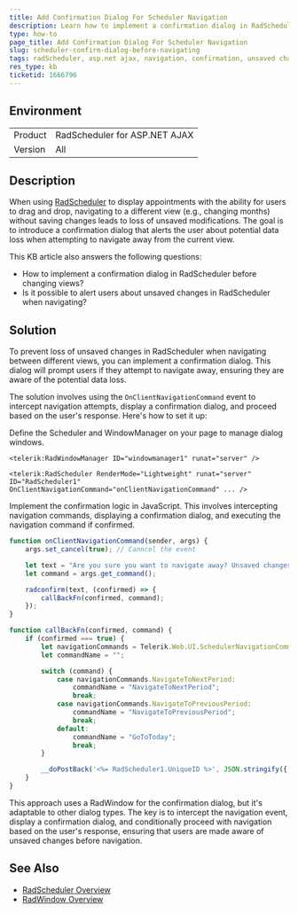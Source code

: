 ```yaml
---
title: Add Confirmation Dialog For Scheduler Navigation
description: Learn how to implement a confirmation dialog in RadScheduler.
type: how-to
page_title: Add Confirmation Dialog For Scheduler Navigation
slug: scheduler-confirm-dialog-before-navigating
tags: radScheduler, asp.net ajax, navigation, confirmation, unsaved changes
res_type: kb
ticketid: 1666796
---
```


## Environment

<table>
<tbody>
<tr>
<td>Product</td>
<td>RadScheduler for ASP.NET AJAX</td>
</tr>
<tr>
<td>Version</td>
<td>All</td>
</tr>
</tbody>
</table>

## Description

When using [RadScheduler](https://docs.telerik.com/devtools/aspnet-ajax/controls/scheduler/overview) to display appointments with the ability for users to drag and drop, navigating to a different view (e.g., changing months) without saving changes leads to loss of unsaved modifications. The goal is to introduce a confirmation dialog that alerts the user about potential data loss when attempting to navigate away from the current view.

This KB article also answers the following questions:

- How to implement a confirmation dialog in RadScheduler before changing views?
- Is it possible to alert users about unsaved changes in RadScheduler when navigating?

## Solution

To prevent loss of unsaved changes in RadScheduler when navigating between different views, you can implement a confirmation dialog. This dialog will prompt users if they attempt to navigate away, ensuring they are aware of the potential data loss.

The solution involves using the `OnClientNavigationCommand` event to intercept navigation attempts, display a confirmation dialog, and proceed based on the user's response. Here's how to set it up:

Define the Scheduler and WindowManager on your page to manage dialog windows.

````ASP.NET
<telerik:RadWindowManager ID="windowmanager1" runat="server" />

<telerik:RadScheduler RenderMode="Lightweight" runat="server" ID="RadScheduler1" OnClientNavigationCommand="onClientNavigationCommand" ... />
````

Implement the confirmation logic in JavaScript. This involves intercepting navigation commands, displaying a confirmation dialog, and executing the navigation command if confirmed.

````JavaScript
function onClientNavigationCommand(sender, args) {
    args.set_cancel(true); // Canncel the event

    let text = "Are you sure you want to navigate away? Unsaved changes will be lost.";
    let command = args.get_command();

    radconfirm(text, (confirmed) => {
        callBackFn(confirmed, command);
    });  
}

function callBackFn(confirmed, command) {
    if (confirmed === true) {
        let navigationCommands = Telerik.Web.UI.SchedulerNavigationCommand;
        let commandName = "";

        switch (command) {
            case navigationCommands.NavigateToNextPeriod:
                commandName = "NavigateToNextPeriod";
                break;
            case navigationCommands.NavigateToPreviousPeriod:
                commandName = "NavigateToPreviousPeriod";
                break;
            default:
                commandName = "GoToToday";
                break;
        }

        __doPostBack('<%= RadScheduler1.UniqueID %>', JSON.stringify({ Command: commandName }));
    }
}
````

This approach uses a RadWindow for the confirmation dialog, but it's adaptable to other dialog types. The key is to intercept the navigation event, display a confirmation dialog, and conditionally proceed with navigation based on the user's response, ensuring that users are made aware of unsaved changes before navigation.

## See Also

- [RadScheduler Overview](https://docs.telerik.com/devtools/aspnet-ajax/controls/scheduler/overview)
- [RadWindow Overview](https://docs.telerik.com/devtools/aspnet-ajax/controls/window/overview)
